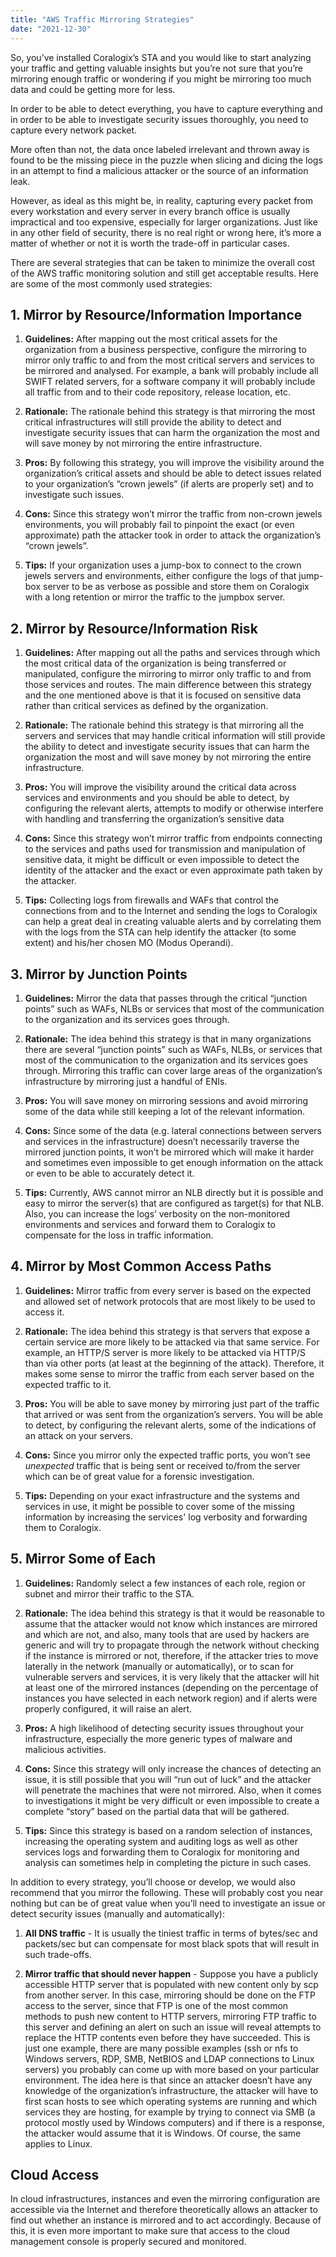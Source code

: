 ```yaml
---
title: "AWS Traffic Mirroring Strategies"
date: "2021-12-30"
---
```


So, you’ve installed Coralogix’s STA and you would like to start analyzing your traffic and getting valuable insights but you’re not sure that you’re mirroring enough traffic or wondering if you might be mirroring too much data and could be getting more for less.

In order to be able to detect everything, you have to capture everything and in order to be able to investigate security issues thoroughly, you need to capture every network packet. 

More often than not, the data once labeled irrelevant and thrown away is found to be the missing piece in the puzzle when slicing and dicing the logs in an attempt to find a malicious attacker or the source of an information leak.

However, as ideal as this might be, in reality, capturing every packet from every workstation and every server in every branch office is usually impractical and too expensive, especially for larger organizations. Just like in any other field of security, there is no real right or wrong here, it’s more a matter of whether or not it is worth the trade-off in particular cases.

There are several strategies that can be taken to minimize the overall cost of the AWS traffic monitoring solution and still get acceptable results. Here are some of the most commonly used strategies:

## 1\. Mirror by Resource/Information Importance

1. **Guidelines:** After mapping out the most critical assets for the organization from a business perspective, configure the mirroring to mirror only traffic to and from the most critical servers and services to be mirrored and analysed. For example, a bank will probably include all SWIFT related servers, for a software company it will probably include all traffic from and to their code repository, release location, etc.

3. **Rationale:** The rationale behind this strategy is that mirroring the most critical infrastructures will still provide the ability to detect and investigate security issues that can harm the organization the most and will save money by not mirroring the entire infrastructure.

5. **Pros:** By following this strategy, you will improve the visibility around the organization’s critical assets and should be able to detect issues related to your organization’s “crown jewels” (if alerts are properly set) and to investigate such issues.

7. **Cons:** Since this strategy won’t mirror the traffic from non-crown jewels environments, you will probably fail to pinpoint the exact (or even approximate) path the attacker took in order to attack the organization’s “crown jewels”.

9. **Tips:** If your organization uses a jump-box to connect to the crown jewels servers and environments, either configure the logs of that jump-box server to be as verbose as possible and store them on Coralogix with a long retention or mirror the traffic to the jumpbox server.

## 2\. Mirror by Resource/Information Risk

1. **Guidelines:** After mapping out all the paths and services through which the most critical data of the organization is being transferred or manipulated, configure the mirroring to mirror only traffic to and from those services and routes. The main difference between this strategy and the one mentioned above is that it is focused on sensitive data rather than critical services as defined by the organization.

3. **Rationale:** The rationale behind this strategy is that mirroring all the servers and services that may handle critical information will still provide the ability to detect and investigate security issues that can harm the organization the most and will save money by not mirroring the entire infrastructure.

5. **Pros:** You will improve the visibility around the critical data across services and environments and you should be able to detect, by configuring the relevant alerts, attempts to modify or otherwise interfere with handling and transferring the organization’s sensitive data

7. **Cons:** Since this strategy won’t mirror traffic from endpoints connecting to the services and paths used for transmission and manipulation of sensitive data, it might be difficult or even impossible to detect the identity of the attacker and the exact or even approximate path taken by the attacker.

9. **Tips:** Collecting logs from firewalls and WAFs that control the connections from and to the Internet and sending the logs to Coralogix can help a great deal in creating valuable alerts and by correlating them with the logs from the STA can help identify the attacker (to some extent) and his/her chosen MO (Modus Operandi).

## 3\. Mirror by Junction Points

1. **Guidelines:** Mirror the data that passes through the critical “junction points” such as WAFs, NLBs or services that most of the communication to the organization and its services goes through.

3. **Rationale:** The idea behind this strategy is that in many organizations there are several “junction points” such as WAFs, NLBs, or services that most of the communication to the organization and its services goes through. Mirroring this traffic can cover large areas of the organization’s infrastructure by mirroring just a handful of ENIs.

5. **Pros:** You will save money on mirroring sessions and avoid mirroring some of the data while still keeping a lot of the relevant information.

7. **Cons:** Since some of the data (e.g. lateral connections between servers and services in the infrastructure) doesn’t necessarily traverse the mirrored junction points, it won’t be mirrored which will make it harder and sometimes even impossible to get enough information on the attack or even to be able to accurately detect it.

9. **Tips:** Currently, AWS cannot mirror an NLB directly but it is possible and easy to mirror the server(s) that are configured as target(s) for that NLB. Also, you can increase the logs’ verbosity on the non-monitored environments and services and forward them to Coralogix to compensate for the loss in traffic information.

## 4\. Mirror by Most Common Access Paths

1. **Guidelines:** Mirror traffic from every server is based on the expected and allowed set of network protocols that are most likely to be used to access it.

3. **Rationale:** The idea behind this strategy is that servers that expose a certain service are more likely to be attacked via that same service. For example, an HTTP/S server is more likely to be attacked via HTTP/S than via other ports (at least at the beginning of the attack). Therefore, it makes some sense to mirror the traffic from each server based on the expected traffic to it.

5. **Pros:** You will be able to save money by mirroring just part of the traffic that arrived or was sent from the organization’s servers. You will be able to detect, by configuring the relevant alerts, some of the indications of an attack on your servers.

7. **Cons:** Since you mirror only the expected traffic ports, you won’t see _unexpected_ traffic that is being sent or received to/from the server which can be of great value for a forensic investigation.

9. **Tips:** Depending on your exact infrastructure and the systems and services in use, it might be possible to cover some of the missing information by increasing the services' log verbosity and forwarding them to Coralogix.

## 5\. Mirror Some of Each

1. **Guidelines:** Randomly select a few instances of each role, region or subnet and mirror their traffic to the STA.

3. **Rationale:** The idea behind this strategy is that it would be reasonable to assume that the attacker would not know which instances are mirrored and which are not, and also, many tools that are used by hackers are generic and will try to propagate through the network without checking if the instance is mirrored or not, therefore, if the attacker tries to move laterally in the network (manually or automatically), or to scan for vulnerable servers and services, it is very likely that the attacker will hit at least one of the mirrored instances (depending on the percentage of instances you have selected in each network region) and if alerts were properly configured, it will raise an alert.

5. **Pros:** A high likelihood of detecting security issues throughout your infrastructure, especially the more generic types of malware and malicious activities.

7. **Cons:** Since this strategy will only increase the chances of detecting an issue, it is still possible that you will “run out of luck” and the attacker will penetrate the machines that were not mirrored. Also, when it comes to investigations it might be very difficult or even impossible to create a complete “story” based on the partial data that will be gathered.

9. **Tips:** Since this strategy is based on a random selection of instances, increasing the operating system and auditing logs as well as other services logs and forwarding them to Coralogix for monitoring and analysis can sometimes help in completing the picture in such cases.

In addition to every strategy, you’ll choose or develop, we would also recommend that you mirror the following. These will probably cost you near nothing but can be of great value when you’ll need to investigate an issue or detect security issues (manually and automatically):

1. **All DNS traffic** - It is usually the tiniest traffic in terms of bytes/sec and packets/sec but can compensate for most black spots that will result in such trade-offs.

3. **Mirror traffic that should never happen** - Suppose you have a publicly accessible HTTP server that is populated with new content only by scp from another server. In this case, mirroring should be done on the FTP access to the server, since that FTP is one of the most common methods to push new content to HTTP servers, mirroring FTP traffic to this server and defining an alert on such an issue will reveal attempts to replace the HTTP contents even before they have succeeded. This is just one example, there are many possible examples (ssh or nfs to Windows servers, RDP, SMB, NetBIOS and LDAP connections to Linux servers) you probably can come up with more based on your particular environment. The idea here is that since an attacker doesn’t have any knowledge of the organization’s infrastructure, the attacker will have to first scan hosts to see which operating systems are running and which services they are hosting, for example by trying to connect via SMB (a protocol mostly used by Windows computers) and if there is a response, the attacker would assume that it is Windows. Of course, the same applies to Linux.

## Cloud Access

In cloud infrastructures, instances and even the mirroring configuration are accessible via the Internet and therefore theoretically allows an attacker to find out whether an instance is mirrored and to act accordingly. Because of this, it is even more important to make sure that access to the cloud management console is properly secured and monitored.
